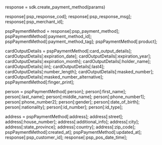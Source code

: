 response = sdk.create_payment_method(params)

response[:psp_response_cod];
response[:psp_response_msg];
response[:psp_merchant_id];

pspPaymentMethod = response[:psp_payment_method];
pspPaymentMethod[:payment_method_id];
pspPaymentMethod[:payment_method_tag];
pspPaymentMethod[:product];

cardOutputDetails = pspPaymentMethod[:card_output_details];
cardOutputDetails[:expiration_date];
cardOutputDetails[:expiration_year];
cardOutputDetails[:expiration_month];
cardOutputDetails[:holder_name];
cardOutputDetails[:iin];
cardOutputDetails[:last4];
cardOutputDetails[:number_length];
cardOutputDetails[:masked_number];
cardOutputDetails[:masked_number_alternative];
pspPaymentMethod[:finger_print];

person = pspPaymentMethod[:person];
person[:first_name];
person[:last_name];
person[:middle_name];
person[:phone_number1];
person[:phone_number2];
person[:gender];
person[:date_of_birth];
person[:nationality];
person[:id_number];
person[:id_type];

address = pspPaymentMethod[:address];
address[:street];
address[:house_number];
address[:additional_info];
address[:city];
address[:state_province];
address[:country];
address[:zip_code];
pspPaymentMethod[:created_at];
pspPaymentMethod[:updated_at];
response[:psp_customer_id];
response[:psp_pos_date_time];
